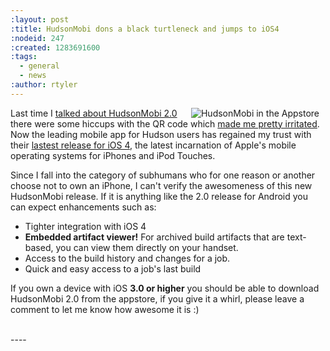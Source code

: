 ```yaml
---
:layout: post
:title: HudsonMobi dons a black turtleneck and jumps to iOS4
:nodeid: 247
:created: 1283691600
:tags:
  - general
  - news
:author: rtyler
---
```


<a href="http://hudsonmobi.wordpress.com/2010/09/04/hudsonmobi-for-ios-4-is-here/"><img src="http://www.hudson-labs.org/sites/default/files/hudson-mobi-appstore1.png" align="right" hspace="10" alt="HudsonMobi in the Appstore"/></a>

Last time I [talked about HudsonMobi 2.0](http://www.hudson-labs.org/content/hudsonmobi-20-hits-android-market) there were some hiccups with the QR code which [made me pretty irritated](http://twitter.com/hudsonci/status/21335228733). Now the leading mobile app for Hudson users has regained my trust with their [lastest release for iOS 4](http://hudsonmobi.wordpress.com/2010/09/04/hudsonmobi-for-ios-4-is-here/), the latest incarnation of Apple's mobile operating systems for iPhones and iPod Touches.

Since I fall into the category of subhumans who for one reason or another choose not to own an iPhone, I can't verify the awesomeness of this new HudsonMobi release. If it is anything like the 2.0 release for Android you can expect enhancements such as:

- Tighter integration with iOS 4
- **Embedded artifact viewer!** For archived build artifacts that are text-based, you can view them directly on your handset.
- Access to the build history and changes for a job.
- Quick and easy access to a job's last build

If you own a device with iOS **3.0 or higher** you should be able to download HudsonMobi 2.0 from the appstore, if you give it a whirl, please leave a comment to let me know how awesome it is :)

<br clear="all"/>
<!--break-->
----

